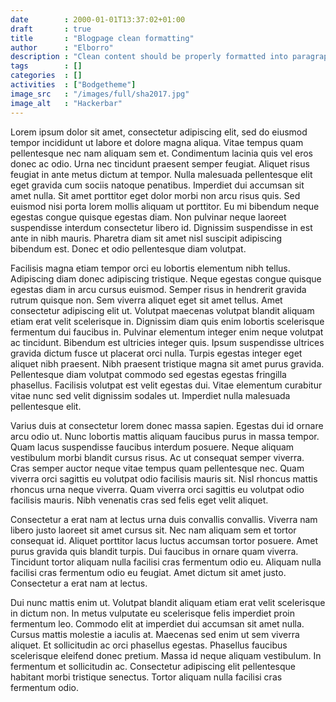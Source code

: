 ```yaml
---
date        : 2000-01-01T13:37:02+01:00
draft       : true
title       : "Blogpage clean formatting"
author      : "Elborro"
description : "Clean content should be properly formatted into paragraphs."
tags        : []
categories  : []
activities  : ["Bodgetheme"]
image_src   : "/images/full/sha2017.jpg"
image_alt   : "Hackerbar"
---
```


Lorem ipsum dolor sit amet, consectetur adipiscing elit, sed do eiusmod tempor incididunt ut labore et dolore magna aliqua. Vitae tempus quam pellentesque nec nam aliquam sem et. Condimentum lacinia quis vel eros donec ac odio. Urna nec tincidunt praesent semper feugiat. Aliquet risus feugiat in ante metus dictum at tempor. Nulla malesuada pellentesque elit eget gravida cum sociis natoque penatibus. Imperdiet dui accumsan sit amet nulla. Sit amet porttitor eget dolor morbi non arcu risus quis. Sed euismod nisi porta lorem mollis aliquam ut porttitor. Eu mi bibendum neque egestas congue quisque egestas diam. Non pulvinar neque laoreet suspendisse interdum consectetur libero id. Dignissim suspendisse in est ante in nibh mauris. Pharetra diam sit amet nisl suscipit adipiscing bibendum est. Donec et odio pellentesque diam volutpat.

Facilisis magna etiam tempor orci eu lobortis elementum nibh tellus. Adipiscing diam donec adipiscing tristique. Neque egestas congue quisque egestas diam in arcu cursus euismod. Semper risus in hendrerit gravida rutrum quisque non. Sem viverra aliquet eget sit amet tellus. Amet consectetur adipiscing elit ut. Volutpat maecenas volutpat blandit aliquam etiam erat velit scelerisque in. Dignissim diam quis enim lobortis scelerisque fermentum dui faucibus in. Pulvinar elementum integer enim neque volutpat ac tincidunt. Bibendum est ultricies integer quis. Ipsum suspendisse ultrices gravida dictum fusce ut placerat orci nulla. Turpis egestas integer eget aliquet nibh praesent. Nibh praesent tristique magna sit amet purus gravida. Pellentesque diam volutpat commodo sed egestas egestas fringilla phasellus. Facilisis volutpat est velit egestas dui. Vitae elementum curabitur vitae nunc sed velit dignissim sodales ut. Imperdiet nulla malesuada pellentesque elit.

Varius duis at consectetur lorem donec massa sapien. Egestas dui id ornare arcu odio ut. Nunc lobortis mattis aliquam faucibus purus in massa tempor. Quam lacus suspendisse faucibus interdum posuere. Neque aliquam vestibulum morbi blandit cursus risus. Ac ut consequat semper viverra. Cras semper auctor neque vitae tempus quam pellentesque nec. Quam viverra orci sagittis eu volutpat odio facilisis mauris sit. Nisl rhoncus mattis rhoncus urna neque viverra. Quam viverra orci sagittis eu volutpat odio facilisis mauris. Nibh venenatis cras sed felis eget velit aliquet.

Consectetur a erat nam at lectus urna duis convallis convallis. Viverra nam libero justo laoreet sit amet cursus sit. Nec nam aliquam sem et tortor consequat id. Aliquet porttitor lacus luctus accumsan tortor posuere. Amet purus gravida quis blandit turpis. Dui faucibus in ornare quam viverra. Tincidunt tortor aliquam nulla facilisi cras fermentum odio eu. Aliquam nulla facilisi cras fermentum odio eu feugiat. Amet dictum sit amet justo. Consectetur a erat nam at lectus.

Dui nunc mattis enim ut. Volutpat blandit aliquam etiam erat velit scelerisque in dictum non. In metus vulputate eu scelerisque felis imperdiet proin fermentum leo. Commodo elit at imperdiet dui accumsan sit amet nulla. Cursus mattis molestie a iaculis at. Maecenas sed enim ut sem viverra aliquet. Et sollicitudin ac orci phasellus egestas. Phasellus faucibus scelerisque eleifend donec pretium. Massa id neque aliquam vestibulum. In fermentum et sollicitudin ac. Consectetur adipiscing elit pellentesque habitant morbi tristique senectus. Tortor aliquam nulla facilisi cras fermentum odio.
